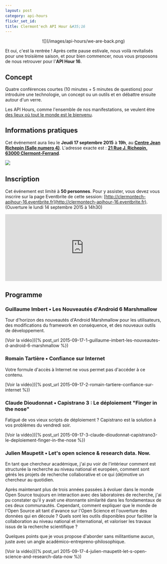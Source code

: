 ```yaml
---
layout: post
category: api-hours
flickr_set_id:
title: Clermont'ech API Hour &#35;16
---
```


<center>
![](/images/api-hours/we-are-back.png)
</center>

Et oui, c'est la rentrée ! Après cette pause estivale, nous voilà revitalisés
pour une troisième saison, et pour bien commencer, nous vous proposons de nous
retrouver pour l'**API Hour 16**.

## Concept

Quatre conférences courtes (10 minutes + 5 minutes de questions) pour
introduire une technologie, un concept ou un outils et en débattre ensuite
autour d'un verre.

Les API Hours, comme l'ensemble de nos manifestations, se veulent être [des
lieux où tout le monde est le bienvenu](/code-of-conduct.html).

## Informations pratiques

Cet événement aura lieu le **Jeudi 17 septembre 2015** à **19h**, au
[**Centre Jean Richepin (Salle numero
4)**](http://www.clermont-ferrand.fr/+-Centre-Richepin-+.html).  L'adresse
exacte est : [**21 Rue J. Richepin, 63000
Clermont-Ferrand**](https://goo.gl/maps/MFBp4).

[![](http://maps.googleapis.com/maps/api/staticmap?size=600x400&sensor=false&markers=color:red|45.7814505,3.0853451)](https://goo.gl/maps/MFBp4)

## Inscription

Cet événement est limité à **50 personnes**. Pour y assister, vous devez vous
inscrire sur la page Eventbrite de cette session:
[http://clermontech-apihour-16.eventbrite.fr](http://clermontech-apihour-16.eventbrite.fr).
(Ouverture le lundi 14 septembre 2015 à 14h30)

<iframe src="http://www.eventbrite.com/tickets-external?eid=18570941185&amp;ref=etckt&amp;v=2" frameborder="0" height="214" width="100%" vspace="0" hspace="0" marginheight="5" marginwidth="5" scrolling="auto" allowtransparency="true">Clermont'ech Eventbrite</iframe>


## Programme

### Guillaume Imbert • Les Nouveautés d'Android 6 Marshmallow

Tour d'horizon des nouveautés d'Android Marshmallow pour les utilisateurs, des
modifications du framework en conséquence, et des nouveaux outils de
développement.

[Voir la vidéo]({% post_url 2015-09-17-1-guillaume-imbert-les-nouveautes-d-android-6-marshmallow %})

### Romain Tartière • Confiance sur Internet

Votre formule d'accès à Internet ne vous permet pas d'accéder à ce contenu.

[Voir la vidéo]({% post_url 2015-09-17-2-romain-tartiere-confiance-sur-internet %})

### Claude Dioudonnat • Capistrano 3 : Le déploiement "Finger in the nose"

Fatigué de vos vieux scripts de déploiement ? Capistrano est la solution à vos
problèmes du vendredi soir.

[Voir la vidéo]({% post_url 2015-09-17-3-claude-dioudonnat-capistrano3-le-deploiement-finger-in-the-nose %})

### Julien Maupetit • Let's open science & research data. Now.

En tant que chercheur académique, j'ai pu voir de l'intérieur comment est
structurée la recherche au niveau national et européen, comment sont gérés les
projets de recherche collaborative et ce qui (dé)motive un chercheur au
quotidien.

Après maintenant plus de trois années passées à évoluer dans le monde Open
Source toujours en interaction avec des laboratoires de recherche, j'ai pu
constater qu'il y avait une étonnante similarité dans les fondamentaux de ces
deux communautés. Cependant, comment expliquer que le monde de l'Open Source
ait tant d'avance sur l'Open Science et l'ouverture des données qui en découle
? Quels sont les outils disponibles pour faciliter la collaboration au niveau
national et international, et valoriser les travaux issus de la recherche
scientifique ?

Quelques points que je vous propose d'aborder sans militantisme aucun, juste
avec un angle académico-entrepreno-philosophique.

[Voir la vidéo]({% post_url 2015-09-17-4-julien-maupetit-let-s-open-science-and-research-data-now %})
